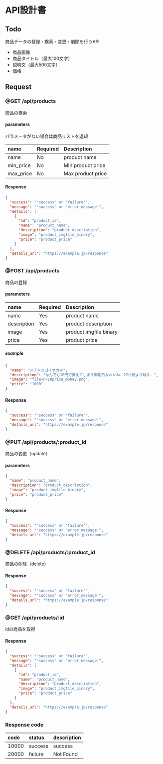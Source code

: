 # API設計書

## Todo

商品データの登録・検索・変更・削除を行うAPI

* 商品画像
* 商品タイトル（最大100文字）
* 説明文（最大500文字）
* 価格

## Request

### @GET /api/products

商品の検索

#### parameters

パラメータがない場合は商品リストを返却

| name      | Required | Description       |
| :-------- | :------- | :---------------- |
| name      | No       | product name      |
| min_price | No       | Min product price |
| max_price | No       | Max product price |

#### Response

```json
{  
  "success": "'success' or 'failure'",
  "message": "'success' or 'error_message'",
  "details": [
    {
      "id": "product_id",
      "name": "product_name",
      "description": "product_description",
      "image": "product_imgfile_binary",
      "price": "product_price"
    }
  ],
  "details_url": "https://example.jp/response"
}
```

### @POST /api/products

商品の登録

#### parameters

| name        | Required | Description            |
| :---------- | :------- | :--------------------- |
| name        | Yes      | product name           |
| description | Yes      | product description    |
| image       | Yes      | product imgfile binary |
| price       | Yes      | product price          |

##### example

```json
{
  "name": "メチャスゴイオカネ",
  "description": "なんでも10円で買えてしまう画期的なおかね．22世紀より輸入．",
  "image": "file=@/10price_money.png",
  "price": "1000"
}
```

#### Response

```json
{
  "success": "'success' or 'failure'",
  "message": "'success' or 'error_message'",
  "details_url": "https://example.jp/response"
}
```

### @PUT /api/products/:product_id

商品の変更（update）

#### parameters

```json
{
  "name": "product_name",
  "description": "product_description",
  "image": "product_imgfile_binary",
  "price": "product_price"
}
```

#### Response

```json
{
  "success": "'success' or 'failure'",
  "message": "'success' or 'error_message'",
  "details_url": "https://example.jp/response"
}
```

### @DELETE /api/products/:product_id

商品の削除（delete）

#### Response

```json
{
  "success": "'success' or 'failure'",
  "message": "'success' or 'error_message'",
  "details_url": "https://example.jp/response"
}
```

### @GET /api/products/:id

idの商品を取得

#### Response

```json
{
  "success": "'success' or 'failure'",
  "message": "'success' or 'error_message'",
  "details": [
    {
      "id": "product_id",
      "name": "product_name",
      "description": "product_description",
      "image": "product_imgfile_binary",
      "price": "product_price"
    }
  ],
  "details_url": "https://example.jp/response"
}
```

### Response code

| code  | status  | description |
| :---- | :------ | :---------- |
| 10000 | success | success     |
| 20000 | failure | Not Found   |

